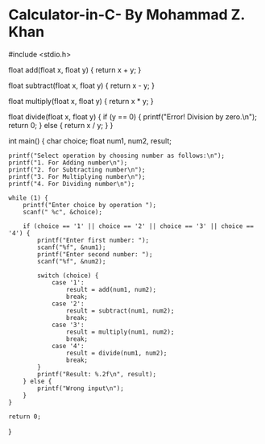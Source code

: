 # Calculator-in-C- By Mohammad Z. Khan
#include <stdio.h>

float add(float x, float y) {
    return x + y;
}

float subtract(float x, float y) {
    return x - y;
}

float multiply(float x, float y) {
    return x * y;
}

float divide(float x, float y) {
    if (y == 0) {
        printf("Error! Division by zero.\n");
        return 0;
    } else {
        return x / y;
    }
}

int main() {
    char choice;
    float num1, num2, result;

    printf("Select operation by choosing number as follows:\n");
    printf("1. For Adding number\n");
    printf("2. for Subtracting number\n");
    printf("3. For Multiplying number\n");
    printf("4. For Dividing number\n");

    while (1) {
        printf("Enter choice by operation ");
        scanf(" %c", &choice);

        if (choice == '1' || choice == '2' || choice == '3' || choice == '4') {
            printf("Enter first number: ");
            scanf("%f", &num1);
            printf("Enter second number: ");
            scanf("%f", &num2);

            switch (choice) {
                case '1':
                    result = add(num1, num2);
                    break;
                case '2':
                    result = subtract(num1, num2);
                    break;
                case '3':
                    result = multiply(num1, num2);
                    break;
                case '4':
                    result = divide(num1, num2);
                    break;
            }
            printf("Result: %.2f\n", result);
        } else {
            printf("Wrong input\n");
        }
    }

    return 0;
}
